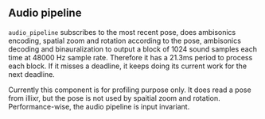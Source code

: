 ## Audio pipeline

`audio_pipeline` subscribes to the most recent pose, does ambisonics encoding, spatial zoom and rotation according to the pose, ambisonics decoding and binauralization to output a block of 1024 sound samples each time at 48000 Hz sample rate. Therefore it has a 21.3ms period to process each block. If it misses a deadline, it keeps doing its current work for the next deadline.

Currently this component is for profiling purpose only. It does read a pose from illixr, but the pose is not used by spaitial zoom and rotation. Performance-wise, the audio pipeline is input invariant. 
